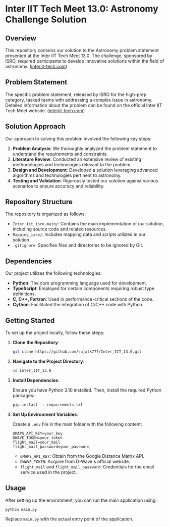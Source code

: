 # Inter IIT Tech Meet 13.0: Astronomy Challenge Solution

## Overview

This repository contains our solution to the Astronomy problem statement presented at the Inter IIT Tech Meet 13.0. The challenge, sponsored by ISRO, required participants to develop innovative solutions within the field of astronomy. ([interiit-tech.com](https://interiit-tech.com/problem-statement/?utm_source=chatgpt.com))

## Problem Statement

The specific problem statement, released by ISRO for the high-prep category, tasked teams with addressing a complex issue in astronomy. Detailed information about the problem can be found on the official Inter IIT Tech Meet website. ([interiit-tech.com](https://interiit-tech.com/problem-statement/?utm_source=chatgpt.com))

## Solution Approach

Our approach to solving this problem involved the following key steps:

1. **Problem Analysis**: We thoroughly analyzed the problem statement to understand the requirements and constraints.
2. **Literature Review**: Conducted an extensive review of existing methodologies and technologies relevant to the problem.
3. **Design and Development**: Developed a solution leveraging advanced algorithms and technologies pertinent to astronomy.
4. **Testing and Validation**: Rigorously tested our solution against various scenarios to ensure accuracy and reliability.

## Repository Structure

The repository is organized as follows:

- `Inter_iit_isro-main/`: Contains the main implementation of our solution, including source code and related resources.
- `Mapping_isro/`: Includes mapping data and scripts utilized in our solution.
- `.gitignore`: Specifies files and directories to be ignored by Git.

## Dependencies

Our project utilizes the following technologies:

- **Python**: The core programming language used for development.
- **TypeScript**: Employed for certain components requiring robust type definitions.
- **C, C++, Fortran**: Used in performance-critical sections of the code.
- **Cython**: Facilitated the integration of C/C++ code with Python.

## Getting Started

To set up the project locally, follow these steps:

1. **Clone the Repository**:

   ```bash
   git clone https://github.com/sujalk777/Inter_IIT_13.0.git
   ```

2. **Navigate to the Project Directory**:

   ```bash
   cd Inter_IIT_13.0
   ```

3. **Install Dependencies**:

   Ensure you have Python 3.10 installed. Then, install the required Python packages:

   ```bash
   pip install -r requirements.txt
   ```

4. **Set Up Environment Variables**:

   Create a `.env` file in the main folder with the following content:

   ```
   GMAPS_API_KEY=your_key
   DWAVE_TOKEN=your_token
   flight_mail=your_mail
   flight_mail_password=your_password
   ```

   - `GMAPS_API_KEY`: Obtain from the Google Distance Matrix API.
   - `DWAVE_TOKEN`: Acquire from D-Wave's official website.
   - `flight_mail` and `flight_mail_password`: Credentials for the email service used in the project.

## Usage

After setting up the environment, you can run the main application using:

```bash
python main.py
```

Replace `main.py` with the actual entry point of the application.

